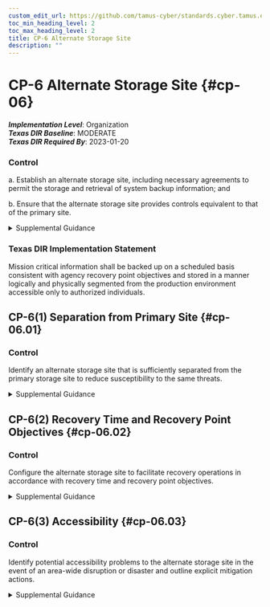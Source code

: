 ```yaml
---
custom_edit_url: https://github.com/tamus-cyber/standards.cyber.tamus.edu/tree/main/static/content/tamus.edu/TAMUS_profile.xml
toc_min_heading_level: 2
toc_max_heading_level: 2
title: CP-6 Alternate Storage Site
description: ""
---
```


# CP-6 Alternate Storage Site {#cp-06}

_**Implementation Level**_: Organization\
_**Texas DIR Baseline**_: MODERATE\
_**Texas DIR Required By**_: 2023-01-20

### Control

a. Establish an alternate storage site, including necessary agreements to permit the storage and retrieval of system backup information; and

b. Ensure that the alternate storage site provides controls equivalent to that of the primary site.

<details>
  <summary>Supplemental Guidance</summary>

Alternate storage sites are geographically distinct from primary storage sites and maintain duplicate copies of information and data if the primary storage site is not available. Similarly, alternate processing sites provide processing capability if the primary processing site is not available. Geographically distributed architectures that support contingency requirements may be considered alternate storage sites. Items covered by alternate storage site agreements include environmental conditions at the alternate sites, access rules for systems and facilities, physical and environmental protection requirements, and coordination of delivery and retrieval of backup media. Alternate storage sites reflect the requirements in contingency plans so that organizations can maintain essential mission and business functions despite compromise, failure, or disruption in organizational systems.

</details>

### Texas DIR Implementation Statement

Mission critical information shall be backed up on a scheduled basis consistent with agency recovery point objectives and stored in a manner logically and physically segmented from the production environment accessible only to authorized individuals.

## CP-6(1) Separation from Primary Site {#cp-06.01}

### Control

Identify an alternate storage site that is sufficiently separated from the primary storage site to reduce susceptibility to the same threats.

<details>
  <summary>Supplemental Guidance</summary>

Threats that affect alternate storage sites are defined in organizational risk assessments and include natural disasters, structural failures, hostile attacks, and errors of omission or commission. Organizations determine what is considered a sufficient degree of separation between primary and alternate storage sites based on the types of threats that are of concern. For threats such as hostile attacks, the degree of separation between sites is less relevant.

</details>

## CP-6(2) Recovery Time and Recovery Point Objectives {#cp-06.02}

### Control

Configure the alternate storage site to facilitate recovery operations in accordance with recovery time and recovery point objectives.

<details>
  <summary>Supplemental Guidance</summary>

Organizations establish recovery time and recovery point objectives as part of contingency planning. Configuration of the alternate storage site includes physical facilities and the systems supporting recovery operations that ensure accessibility and correct execution.

</details>

## CP-6(3) Accessibility {#cp-06.03}

### Control

Identify potential accessibility problems to the alternate storage site in the event of an area-wide disruption or disaster and outline explicit mitigation actions.

<details>
  <summary>Supplemental Guidance</summary>

Area-wide disruptions refer to those types of disruptions that are broad in geographic scope with such determinations made by organizations based on organizational assessments of risk. Explicit mitigation actions include duplicating backup information at other alternate storage sites if access problems occur at originally designated alternate sites or planning for physical access to retrieve backup information if electronic accessibility to the alternate site is disrupted.

</details>

